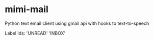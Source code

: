 # mimi-mail
Python text email client using gmail api with hooks to text-to-speech


Label Ids:
'UNREAD'
'INBOX'
